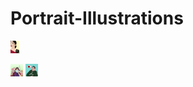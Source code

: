# Portrait-Illustrations


<img
  src="https://github.com/n0ush1n/Portrait-Illustrations/blob/main/164204008_937551573718506_7557819539585599779_n.jpg"
  alt="Alt text"
  title="Optional title"
  style="display: inline-block; margin: 0 auto; max-height: 20px">
  
  <img
  src="https://github.com/n0ush1n/Portrait-Illustrations/blob/main/176258223_1532850190253687_2342296429643613396_n.jpg"
  alt="Alt text"
  title="Optional title"
  style="display: inline-block; margin: 0 auto; max-height: 20px">
<img
  src="https://github.com/n0ush1n/Portrait-Illustrations/blob/main/Untitled-2%20(1).jpg"
  alt="Alt text"
  title="Optional title"
  style="display: inline-block; margin: 0 auto; max-height: 20px">
